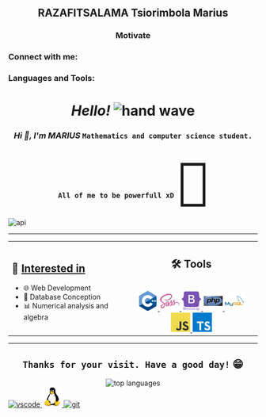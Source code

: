 
<h2 align="center"> RAZAFITSALAMA Tsiorimbola Marius</h2>
<h3 align="center">Motivate</h3>

<h3 align="left">Connect with me:</h3>
<p align="left">
</p>

<h3 align="left">Languages and Tools:</h3>
<p align="left"> 
  


<h1 align="center"><em>Hello!</em> <img src="assets/wave.gif" alt="hand wave" width="36" height="36"></h1>
<h3 align="center"><b><em>Hi 👋, I'm MARIUS</em></b>  <code>Mathematics and computer science student.</code></h3>
<h3 align="center"><code>All of me to be powerfull xD <span style='font-size:100px;'>&#129312;</span></code></h3>
<div><img src="https://media2.giphy.com/media/QtD1ZgBYzYi3BmRv7Q/giphy360p.mp4?cid=ecf05e47tyvah67d9qb0ylh432fzpk6ure534bszh2yu5178&rid=giphy360p.mp4&ct=v&cc=en" alt="api" /></div>
<hr>
<table align="center">
    <tr>
        <td>
            <h2>🔭️  <u><b>Interested in</b></u></h2>
            <ul>
                <li>🌐️ Web Development</li>
                <li>🔐️ Database Conception</li>
                <li>📊️ Numerical analysis and algebra</li>
            </ul>
        </td>
       <td>
         <h2 align="center">🛠️ <b>Tools</b></h2><br>
           <div align="center">
             <a href="https://www.w3schools.com/cpp/" target="_blank" rel="noreferrer"> 
               <img src="https://raw.githubusercontent.com/devicons/devicon/master/icons/cplusplus/cplusplus-original.svg" alt="cplusplus" width="40" height="40"/>
             </a> 
             <a href="https://sass-lang.com" target="_blank" rel="noreferrer"> 
               <img src="https://raw.githubusercontent.com/devicons/devicon/master/icons/sass/sass-original.svg" alt="sass" width="40" height="40"/> 
             </a>
             <a href="https://getbootstrap.com" target="_blank" rel="noreferrer"> <img src="https://raw.githubusercontent.com/devicons/devicon/master/icons/bootstrap/bootstrap-plain-wordmark.svg" alt="bootstrap" width="40" height="40"/>                  </a> 
             <a href="https://www.php.net" target="_blank" rel="noreferrer"> <img src="https://raw.githubusercontent.com/devicons/devicon/master/icons/php/php-original.svg" alt="php" width="40" height="40"/> </a> 
             <a href="https://www.mysql.com/" target="_blank" rel="noreferrer"> <img src="https://raw.githubusercontent.com/devicons/devicon/master/icons/mysql/mysql-original-wordmark.svg" alt="mysql" width="40" height="40"/> </a> 
             <a href="https://developer.mozilla.org/en-US/docs/Web/JavaScript" target="_blank" rel="noreferrer"> <img src="https://raw.githubusercontent.com/devicons/devicon/master/icons/javascript/javascript-original.svg" alt="javascript" width="40" height="40"/> </a> 
             <a href="https://www.typescriptlang.org/" target="_blank" rel="noreferrer"> <img src="https://raw.githubusercontent.com/devicons/devicon/master/icons/typescript/typescript-original.svg" alt="typescript" width="40" height="40"/> </a>
            </div>
        </td>
    </tr>
</table>
<hr>
<h2 align="center"><code>Thanks for your visit. Have a good day!</code> 😁️</h1>

<div align="center"><img src="https://github-readme-stats.vercel.app/api/top-langs/?username=acf-patrick&theme=tokyonight&layout=compact&langs_count=5" alt="top languages">  
</div>
<a href="https://code.visualstudio.com" target="_blank" rel="noreferrer"> <img src="https://img.shields.io/badge/VSCode-0078d7.svg?style=for-the-badge&logo=visual-studio-code&logoColor=white" alt="vscode" /> </a> 
 <a href="https://www.linux.org/" target="_blank" rel="noreferrer"> <img src="https://raw.githubusercontent.com/devicons/devicon/master/icons/linux/linux-original.svg" alt="linux" width="40" height="40"/> </a>
<a href="https://git-scm.com/" target="_blank" rel="noreferrer"> <img src="https://www.vectorlogo.zone/logos/git-scm/git-scm-icon.svg" alt="git" width="40" height="40"/> </a>
</p>
